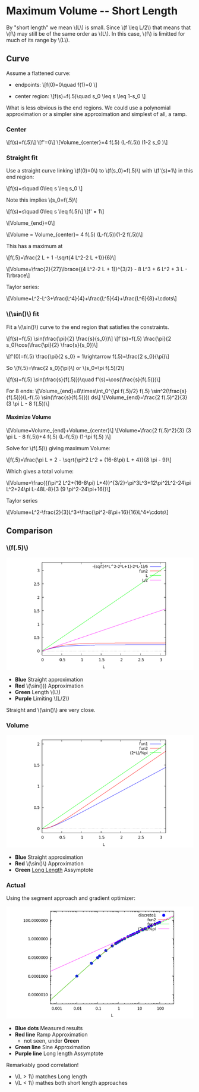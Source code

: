# Maximum Volume -- Short Length

By "short length" we mean \\(L\\) is small. Since \\(f \leq L/2\\) that means that \\(f\\) may still be of the same order as \\(L\\). In this case, \\(f\\) is limitted for much of its range by \\(L\\).

## Curve

Assume a flattened curve:

* endpoints:
\\[f(0)=0\quad f(1)=0 \\]

* center region:
\\[f(s)=f(.5)\quad s\_0 \leq s \leq 1-s\_0 \\]

What is less obvious is the end regions. We could use a polynomial approximation or a simpler sine approximation and simplest of all, a ramp.

### Center

\\[f(s)=f(.5)\\]
\\[f'=0\\]
\\[Volume\_{center}=4 f(.5) (L-f(.5)) (1-2 s\_0 )\\]

### Straight fit

Use a straight curve linking \\(f(0)=0\\) to \\(f(s\_0)=f(.5)\\) with \\(f'(s)=1\\) in this end region:

\\[f(s)=s\quad 0\leq s \leq s\_0 \\]

Note this implies \\(s\_0=f(.5)\\)

\\[f(s)=s\quad 0\leq s \leq f(.5)\\]
\\[f' = 1\\]

\\[Volume\_{end}=0\\]

\\[Volume = Volume\_{center}= 4 f(.5) (L-f(.5))(1-2 f(.5))\\] 

This has a maximum at

\\[f(.5)=\frac{2 L + 1 -\sqrt{4 L\^2-2 L +1}}{6}\\]

\\[Volume=\frac{2}{27}\lbrace{(4 L\^2-2 L + 1)}\^{3/2} - 8 L\^3 + 6 L\^2 + 3 L - 1\rbrace\\]

Taylor series:

\\[Volume=L\^2-L\^3+\frac{L\^4}{4}+\frac{L^5}{4}+\frac{L\^6}{8}+\cdots\\]

### \\(\sin()\\) fit

Fit a \\(\sin()\\) curve to the end region that satisfies the constraints.

\\[f(s)=f(.5) \sin(\frac{\pi}{2} \frac{s}{s\_0})\\]
\\[f'(s)=f(.5) \frac{\pi}{2 s\_0}\cos(\frac{\pi}{2} \frac{s}{s\_0})\\]

\\[f'(0)=f(.5) \frac{\pi}{2 s\_0} = 1\rightarrow f(.5)=\frac{2 s\_0}{\pi}\\]

So \\(f(.5)=\frac{2 s\_0}{\pi}\\) or \\(s\_0=\pi f(.5)/2\\)

\\[f(s)=f(.5) \sin(\frac{s}{f(.5)})\quad f'(s)=\cos(\frac{s}{f(.5)})\\]


For 8 ends:
\\[Volume\_{end}=8\times\int\_0\^{\pi f(.5)/2} f(.5) \sin\^2(\frac{s}{f(.5)})(L-f(.5) \sin(\frac{s}{f(.5)})) ds\\]
\\[Volume\_{end}=\frac{2 f(.5)\^2}{3} (3 \pi L - 8 f(.5))\\]


#### Maximize Volume

\\[Volume=Volume\_{end}+Volume\_{center}\\]
\\[Volume=\frac{2 f(.5)\^2}{3} (3 \pi L - 8 f(.5))+4 f(.5) (L-f(.5)) (1-\pi f(.5)
 )\\]

Solve for \\(f(.5)\\) giving maximum Volume:

\\[f(.5)=\frac{\pi L + 2 - \sqrt{\pi\^2 L\^2 + (16-8\pi) L + 4}}{8 \pi - 9}\\]

Which gives a total volume:

\\[Volume=\frac{{(\pi\^2 L\^2+(16-8\pi) L+4)}\^{3/2}-\pi\^3L\^3+12\pi\^2L\^2-24\pi L\^2+24\pi L-48L-8}{3 (9 \pi\^2-24\pi+16)}\\]

Taylor series

\\[Volume=L\^2-\frac{2}{3}L\^3+\frac{\pi\^2-8\pi+16}{16}L\^4+\cdots\\]

## Comparison

### \\(f(.5)\\)
![](images/effs.png)

* __Blue__ Straight approximation
* __Red__  \\(\sin()\)) Approximation
* __Green__ Length \\(L\\)
* __Purple__ Limiting \\(L/2\\)

Straight and \\(\sin()\\) are very close.

### Volume
![](images/vees.png)

* __Blue__ Straight approximation
* __Red__  \\(\sin()\\) Approximation
* __Green__ [Long Length](./long.md) Assymptote

### Actual

Using the segment approach and gradient optimizer:

![](images/loglog.png)

* __Blue dots__ Measured results
* __Red line__  Ramp Approximation
  * not seen, under __Green__
* __Green line__ Sine Approximation
* __Purple line__ Long length Assymptote

Remarkably good correlation!

* \\(L > 1\\) matches Long length
* \\(L < 1\\) mathes both short length approaches
